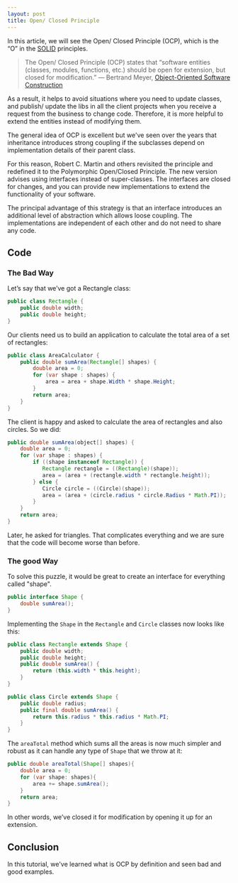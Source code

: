 ```yaml
---
layout: post
title: Open/ Closed Principle
---
```


In this article, we will see the Open/ Closed Principle (OCP), which is the “O” in the [SOLID](https://en.wikipedia.org/wiki/SOLID) principles.

> The Open/ Closed Principle (OCP) states that “software entities (classes, modules, functions, etc.) should be open for extension, but closed for modification.” — Bertrand Meyer, [Object-Oriented Software Construction](https://en.wikipedia.org/wiki/Object-Oriented_Software_Construction)

As a result, it helps to avoid situations where you need to update classes, and publish/ update the libs in all the client projects when you receive a request from the business to change code. Therefore, it is more helpful to extend the entities instead of modifying them. 

The general idea of OCP is excellent but we've seen over the years that inheritance introduces strong coupling if the subclasses depend on implementation details of their parent class. 

For this reason, Robert C. Martin and others revisited the principle and redefined it to the Polymorphic Open/Closed Principle. The new version advises using interfaces instead of super-classes. The interfaces are closed for changes, and you can provide new implementations to extend the functionality of your software.

The principal advantage of this strategy is that an interface introduces an additional level of abstraction which allows loose coupling. The implementations are independent of each other and do not need to share any code.

## Code

### The Bad Way

Let’s say that we’ve got a Rectangle class:

```java
public class Rectangle {
    public double width;
    public double height;
}
```

Our clients need us to build an application to calculate the total area of a set of rectangles:

```java
public class AreaCalculator {
    public double sumArea(Rectangle[] shapes) {
        double area = 0;
        for (var shape : shapes) {
            area = area + shape.Width * shape.Height;
        }
        return area;
    }
}
```

The client is happy and asked to calculate the area of rectangles and also circles. So we did:

```java
public double sumArea(object[] shapes) {
    double area = 0;
    for (var shape : shapes) {
    	if ((shape instanceof Rectangle)) {
           Rectangle rectangle = ((Rectangle)(shape));
           area = (area + (rectangle.width * rectangle.height));
        } else {
           Circle circle = ((Circle)(shape));
           area = (area + (circle.radius * circle.Radius * Math.PI));
        }    
    }
    return area;
} 
```

Later, he asked for triangles. That complicates everything and we are sure that the code will become worse than before.

### The good Way

To solve this puzzle, it would be great to create an interface for everything called "shape".

```java
public interface Shape {
    double sumArea();
}
```

Implementing the `Shape` in the `Rectangle` and `Circle` classes now looks like this:

```java
public class Rectangle extends Shape {    
    public double width;
    public double height;
    public double sumArea() {
        return (this.width * this.height);
    }
}
```

```java
public class Circle extends Shape {
    public double radius;
    public final double sumArea() {
        return this.radius * this.radius * Math.PI;
    }
}
```

The `areaTotal` method which sums all the areas is now much simpler and robust as it can handle any type of `Shape` that we throw at it:

```java
public double areaTotal(Shape[] shapes){
    double area = 0;
    for (var shape: shapes){
        area += shape.sumArea();
    }
    return area;
}
```

In other words, we’ve closed it for modification by opening it up for an extension.

## Conclusion

In this tutorial, we've learned what is OCP by definition and seen bad and good examples.